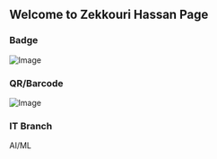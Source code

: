 ## Welcome to Zekkouri Hassan Page


### Badge
![Image](badges/zekkourihassan.png)

### QR/Barcode
![Image](qr/qr_zekkourihassan.png)
### IT Branch
AI/ML

